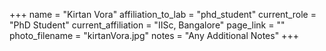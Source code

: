 +++
name = "Kirtan Vora"
affiliation_to_lab = "phd_student"
current_role = "PhD Student"
current_affiliation = "IISc, Bangalore"
page_link = ""
photo_filename = "kirtanVora.jpg"
notes = "Any Additional Notes"
+++
    